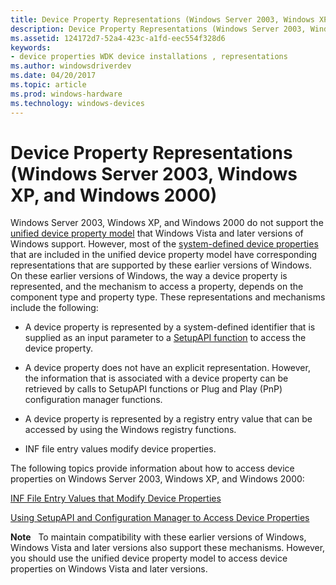 ```yaml
---
title: Device Property Representations (Windows Server 2003, Windows XP)
description: Device Property Representations (Windows Server 2003, Windows XP, and Windows 2000)
ms.assetid: 124172d7-52a4-423c-a1fd-eec554f328d6
keywords:
- device properties WDK device installations , representations
ms.author: windowsdriverdev
ms.date: 04/20/2017
ms.topic: article
ms.prod: windows-hardware
ms.technology: windows-devices
---
```


# Device Property Representations (Windows Server 2003, Windows XP, and Windows 2000)


Windows Server 2003, Windows XP, and Windows 2000 do not support the [unified device property model](unified-device-property-model--windows-vista-and-later-.md) that Windows Vista and later versions of Windows support. However, most of the [system-defined device properties](https://msdn.microsoft.com/library/windows/hardware/ff553413) that are included in the unified device property model have corresponding representations that are supported by these earlier versions of Windows. On these earlier versions of Windows, the way a device property is represented, and the mechanism to access a property, depends on the component type and property type. These representations and mechanisms include the following:

-   A device property is represented by a system-defined identifier that is supplied as an input parameter to a [SetupAPI function](setupapi.md) to access the device property.

-   A device property does not have an explicit representation. However, the information that is associated with a device property can be retrieved by calls to SetupAPI functions or Plug and Play (PnP) configuration manager functions.

-   A device property is represented by a registry entry value that can be accessed by using the Windows registry functions.

-   INF file entry values modify device properties.

The following topics provide information about how to access device properties on Windows Server 2003, Windows XP, and Windows 2000:

[INF File Entry Values that Modify Device Properties](inf-file-entry-values-that-modify-device-properties.md)

[Using SetupAPI and Configuration Manager to Access Device Properties](using-setupapi-and-configuration-manager-to-access-device-properties.md)

**Note**   To maintain compatibility with these earlier versions of Windows, Windows Vista and later versions also support these mechanisms. However, you should use the unified device property model to access device properties on Windows Vista and later versions.

 

 

 





